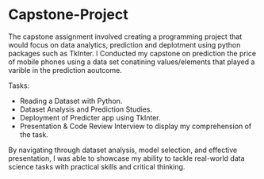 # Capstone-Project

The capstone assignment involved creating a programming project that would focus on data analytics, prediction and deplotment using python packages such as TkInter. I Conducted my capstone on prediction the price of mobile phones using a data set conatining values/elements that played a varible in the prediction aoutcome.

Tasks:
  - Reading a Dataset with Python.
  - Dataset Analysis and Prediction Studies.
  - Deployment of Predicter app using TkInter.
  - Presentation & Code Review Interview to display my comprehension of the task.

By navigating through dataset analysis, model selection, and effective presentation, I was able to showcase my ability to tackle real-world data science tasks with practical skills and critical thinking.
